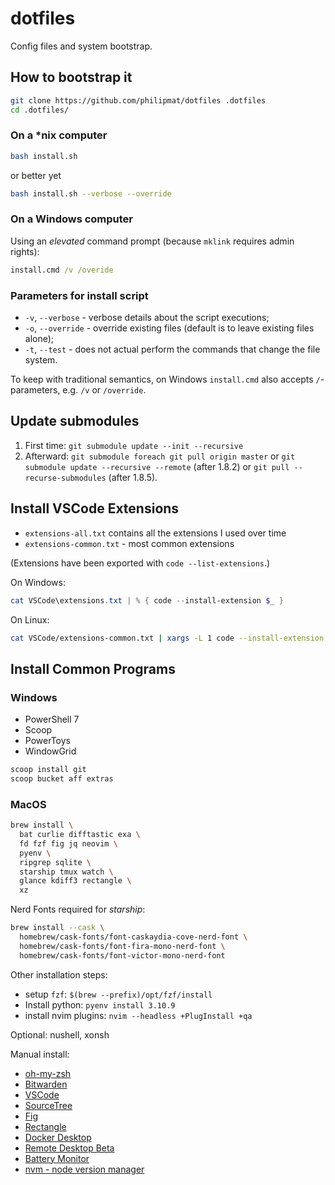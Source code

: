 # dotfiles

Config files and system bootstrap.

## How to bootstrap it

```sh
git clone https://github.com/philipmat/dotfiles .dotfiles
cd .dotfiles/
```

### On a *nix computer

```sh
bash install.sh
```

or better yet

```sh
bash install.sh --verbose --override 
```

### On a Windows computer

Using an *elevated* command prompt (because `mklink` requires admin rights):

```cmd
install.cmd /v /overide
```

### Parameters for install script

- `-v`, `--verbose` - verbose details about the script executions;
- `-o`, `--override` - override existing files (default is to leave existing files alone);
- `-t`, `--test` - does not actual perform the commands that change the file system.

To keep with traditional semantics, on Windows `install.cmd` also accepts `/`-parameters,
e.g. `/v` or `/override`.

## Update submodules

1. First time: `git submodule update --init --recursive`
2. Afterward: `git submodule foreach git pull origin master`
   or `git submodule update --recursive --remote` (after 1.8.2)
   or `git pull --recurse-submodules` (after 1.8.5).

## Install VSCode Extensions

- `extensions-all.txt` contains all the extensions I used over time
- `extensions-common.txt` - most common extensions

(Extensions have been exported with `code --list-extensions`.)

On Windows:

```ps1
cat VSCode\extensions.txt | % { code --install-extension $_ }
```

On Linux:

```sh
cat VSCode/extensions-common.txt | xargs -L 1 code --install-extension
```

## Install Common Programs

### Windows

- PowerShell 7
- Scoop
- PowerToys
- WindowGrid

```ps
scoop install git
scoop bucket aff extras
```

### MacOS

```sh
brew install \
  bat curlie difftastic exa \
  fd fzf fig jq neovim \
  pyenv \
  ripgrep sqlite \
  starship tmux watch \
  glance kdiff3 rectangle \
  xz
```

Nerd Fonts required for *starship*:

```sh
brew install --cask \
  homebrew/cask-fonts/font-caskaydia-cove-nerd-font \
  homebrew/cask-fonts/font-fira-mono-nerd-font \
  homebrew/cask-fonts/font-victor-mono-nerd-font
```

Other installation steps:

- setup `fzf`: `$(brew --prefix)/opt/fzf/install`
- Install python: `pyenv install 3.10.9`
- install nvim plugins: `nvim --headless +PlugInstall +qa`

Optional: nushell, xonsh

Manual install:

- [oh-my-zsh](https://ohmyz.sh/#install)
- [Bitwarden](https://apps.apple.com/us/app/bitwarden/id1352778147?mt=12)
- [VSCode](https://code.visualstudio.com/)
- [SourceTree](https://www.sourcetreeapp.com/)
- [Fig](https://fig.io/)
- [Rectangle](https://rectangleapp.com/)
- [Docker Desktop](https://www.docker.com/products/docker-desktop/)
- [Remote Desktop Beta](https://install.appcenter.ms/orgs/rdmacios-k2vy/apps/microsoft-remote-desktop-for-mac/distribution_groups/all-users-of-microsoft-remote-desktop-for-mac)
- [Battery Monitor](https://apps.apple.com/us/app/battery-monitor-health-info/id836505650?mt=12)
- [nvm - node version manager](https://github.com/nvm-sh/nvm#installing-and-updating)
